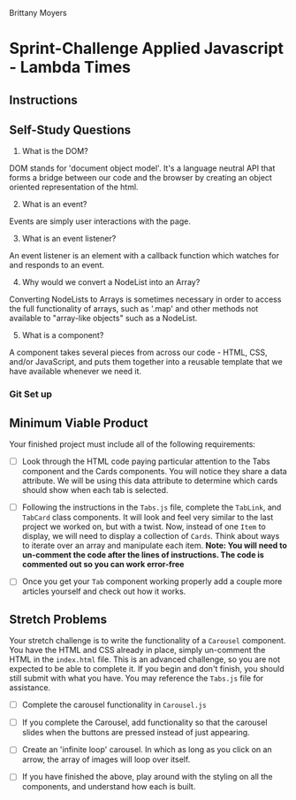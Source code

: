 Brittany Moyers
# Sprint-Challenge Applied Javascript - Lambda Times

## Instructions

## Self-Study Questions


1. What is the DOM?

DOM stands for 'document object model'. It's a language neutral API that forms a bridge between our code and the browser by creating an object oriented representation of the html.

2. What is an event?

Events are simply user interactions with the page. 

3. What is an event listener?

An event listener is an element with a callback function which watches for and responds to an event. 

4. Why would we convert a NodeList into an Array?

Converting NodeLists to Arrays is sometimes necessary in order to access the full functionality of arrays, such as '.map' and other methods not available to "array-like objects" such as a NodeList.

5. What is a component?

A component takes several pieces from across our code - HTML, CSS, and/or JavaScript, and puts them together into a reusable template that we have available whenever we need it. 

### Git Set up



## Minimum Viable Product

Your finished project must include all of the following requirements:

* [ ] Look through the HTML code paying particular attention to the Tabs component and the Cards components. You will notice they share a data attribute. We will be using this data attribute to determine which cards should show when each tab is selected.

* [ ] Following the instructions in the `Tabs.js` file, complete the `TabLink`, and `TabCard` class components. It will look and feel very similar to the last project we worked on, but with a twist. Now, instead of one `Item` to display, we will need to display a collection of `Cards`. Think about ways to iterate over an array and manipulate each item.  **Note: You will need to un-comment the code after the lines of instructions.  The code is commented out so you can work error-free**

* [ ] Once you get your `Tab` component working properly add a couple more articles yourself and check out how it works.

## Stretch Problems

Your stretch challenge is to write the functionality of a `Carousel` component. You have the HTML and CSS already in place, simply un-comment the HTML in the `index.html` file. This is an advanced challenge, so you are not expected to be able to complete it. If you begin and don't finish, you should still submit with what you have. You may reference the `Tabs.js` file for assistance.

* [ ] Complete the carousel functionality in `Carousel.js`

* [ ] If you complete the Carousel, add functionality so that the carousel slides when the buttons are pressed instead of just appearing.

* [ ] Create an 'infinite loop' carousel. In which as long as you click on an arrow, the array of images will loop over itself.

* [ ] If you have finished the above, play around with the styling on all the components, and understand how each is built.

